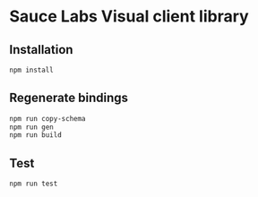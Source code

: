 
# Sauce Labs Visual client library


## Installation

```sh
npm install
```

## Regenerate bindings

```sh
npm run copy-schema
npm run gen
npm run build
```

## Test

```sh
npm run test
```
